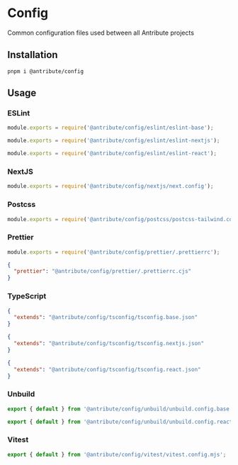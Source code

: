 # Config

Common configuration files used between all Antribute projects

## Installation

```
pnpm i @antribute/config
```

## Usage

### ESLint

```javascript
module.exports = require('@antribute/config/eslint/eslint-base');
```

```javascript
module.exports = require('@antribute/config/eslint/eslint-nextjs');
```

```javascript
module.exports = require('@antribute/config/eslint/eslint-react');
```

### NextJS

```javascript
module.exports = require('@antribute/config/nextjs/next.config');
```

### Postcss

```javascript
module.exports = require('@antribute/config/postcss/postcss-tailwind.config');
```

### Prettier

```javascript
module.exports = require('@antribute/config/prettier/.prettierrc');
```

```json
{
  "prettier": "@antribute/config/prettier/.prettierrc.cjs"
}
```

### TypeScript

```json
{
  "extends": "@antribute/config/tsconfig/tsconfig.base.json"
}
```

```json
{
  "extends": "@antribute/config/tsconfig/tsconfig.nextjs.json"
}
```

```json
{
  "extends": "@antribute/config/tsconfig/tsconfig.react.json"
}
```

### Unbuild

```javascript
export { default } from '@antribute/config/unbuild/unbuild.config.base.ts';
```

```javascript
export { default } from '@antribute/config/unbuild/unbuild.config.react.ts';
```

### Vitest

```javascript
export { default } from '@antribute/config/vitest/vitest.config.mjs';
```

